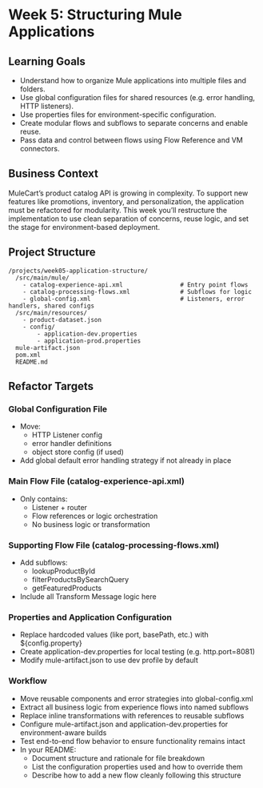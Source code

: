 # Week 5: Structuring Mule Applications

## Learning Goals
- Understand how to organize Mule applications into multiple files and folders.
- Use global configuration files for shared resources (e.g. error handling, HTTP listeners).
- Use properties files for environment-specific configuration.
- Create modular flows and subflows to separate concerns and enable reuse.
- Pass data and control between flows using Flow Reference and VM connectors.

## Business Context
MuleCart’s product catalog API is growing in complexity. To support new features like promotions, inventory, and personalization, the application must be refactored for modularity. This week you’ll restructure the implementation to use clean separation of concerns, reuse logic, and set the stage for environment-based deployment.

## Project Structure
```
/projects/week05-application-structure/
  /src/main/mule/
    - catalog-experience-api.xml                # Entry point flows
    - catalog-processing-flows.xml              # Subflows for logic
    - global-config.xml                         # Listeners, error handlers, shared configs
  /src/main/resources/
    - product-dataset.json
    - config/
        - application-dev.properties
        - application-prod.properties
  mule-artifact.json
  pom.xml
  README.md
```

## Refactor Targets

### Global Configuration File
- Move:
    - HTTP Listener config
    - error handler definitions
    - object store config (if used)
- Add global default error handling strategy if not already in place

### Main Flow File (catalog-experience-api.xml)
- Only contains:
    - Listener + router
    - Flow references or logic orchestration
    - No business logic or transformation

### Supporting Flow File (catalog-processing-flows.xml)
- Add subflows:
    - lookupProductById
    - filterProductsBySearchQuery
    - getFeaturedProducts
- Include all Transform Message logic here

### Properties and Application Configuration
- Replace hardcoded values (like port, basePath, etc.) with ${config.property}
- Create application-dev.properties for local testing (e.g. http.port=8081)
- Modify mule-artifact.json to use dev profile by default

### Workflow
- Move reusable components and error strategies into global-config.xml
- Extract all business logic from experience flows into named subflows
- Replace inline transformations with references to reusable subflows
- Configure mule-artifact.json and application-dev.properties for environment-aware builds
- Test end-to-end flow behavior to ensure functionality remains intact
- In your README:
    - Document structure and rationale for file breakdown
    - List the configuration properties used and how to override them
    - Describe how to add a new flow cleanly following this structure